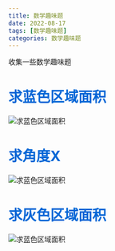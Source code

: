 ```yaml
---
title: 数学趣味题
date: 2022-08-17
tags: [数学趣味题]
categories: 数学趣味题
---
```

收集一些数学趣味题
<!-- more -->
# <span style="color:#0366d6;">求蓝色区域面积</span>
![求蓝色区域面积](https://pic2.zhimg.com/80/v2-1fe4fd72b4a5d88a77fab658cb9c9ea5_720w.jpg)
# <span style="color:#0366d6;">求角度X</span>
![求蓝色区域面积](https://pic3.zhimg.com/80/v2-a771b2ab4eb29161b26d338c1f4915ea_720w.jpg)
# <span style="color:#0366d6;">求灰色区域面积</span>
![求蓝色区域面积](https://pic4.zhimg.com/80/v2-fa1bb7f8412dd288de15ef05a3f4f577_720w.jpg)